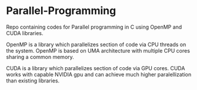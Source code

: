 # Parallel-Programming

Repo containing codes for Parallel programming in C using OpenMP and CUDA libraries.

OpenMP is a library which parallelizes section of code via CPU threads on the system. OpenMP is based on UMA architecture with multiple CPU cores sharing a common memory.

CUDA is a library which parallelizes section of code via GPU cores. CUDA works with capable NVIDIA gpu and can achieve much higher paralellization than existing libraries.
